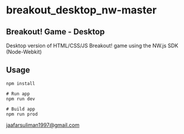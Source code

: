 # breakout_desktop_nw-master


## Breakout! Game - Desktop

Desktop version of HTML/CSS/JS Breakout! game using the NW.js SDK (Node-Webkit)

## Usage

```
npm install

# Run app
npm run dev

# Build app
npm run prod
```
 jaafarsuliman1997@gmail.com
